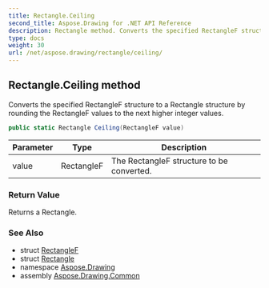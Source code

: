```yaml
---
title: Rectangle.Ceiling
second_title: Aspose.Drawing for .NET API Reference
description: Rectangle method. Converts the specified RectangleF structure to a Rectangle structure by rounding the RectangleF values to the next higher integer values
type: docs
weight: 30
url: /net/aspose.drawing/rectangle/ceiling/
---
```

## Rectangle.Ceiling method

Converts the specified RectangleF structure to a Rectangle structure by rounding the RectangleF values to the next higher integer values.

```csharp
public static Rectangle Ceiling(RectangleF value)
```

| Parameter | Type | Description |
| --- | --- | --- |
| value | RectangleF | The RectangleF structure to be converted. |

### Return Value

Returns a Rectangle.

### See Also

* struct [RectangleF](../../rectanglef/)
* struct [Rectangle](../)
* namespace [Aspose.Drawing](../../rectangle/)
* assembly [Aspose.Drawing.Common](../../../)


